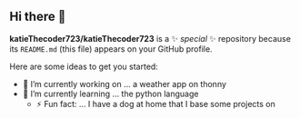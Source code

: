 ## Hi there 👋


**katieThecoder723/katieThecoder723** is a ✨ _special_ ✨ repository because its `README.md` (this file) appears on your GitHub profile.

Here are some ideas to get you started:

- 🔭 I’m currently working on ... a weather app on thonny
- 🌱 I’m currently learning ... the python language
  - ⚡ Fun fact: ... I have a dog at home that I base some projects on

